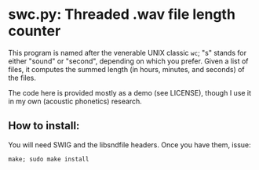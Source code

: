 swc.py: Threaded .wav file length counter
========================================

This program is named after the venerable UNIX classic `wc`; "s" stands for 
either "sound" or "second", depending on which you prefer. Given a list of 
files, it computes the summed length (in hours, minutes, and seconds) of the 
files.

The code here is provided mostly as a demo (see LICENSE), though I use it in 
my own (acoustic phonetics) research.

How to install:
---------------

You will need SWIG and the libsndfile headers. Once you have them, issue:

    make; sudo make install
